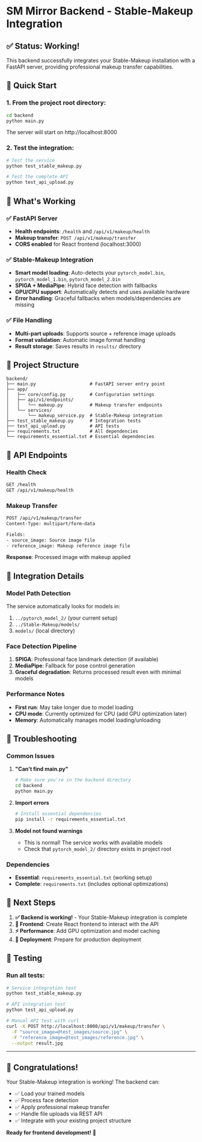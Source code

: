 # SM Mirror Backend - Stable-Makeup Integration

## ✅ **Status: Working!**

This backend successfully integrates your Stable-Makeup installation with a FastAPI server, providing professional makeup transfer capabilities.

## 🚀 **Quick Start**

### 1. **From the project root directory:**
```bash
cd backend
python main.py
```

The server will start on http://localhost:8000

### 2. **Test the integration:**
```bash
# Test the service
python test_stable_makeup.py

# Test the complete API
python test_api_upload.py
```

## 🔧 **What's Working**

### **✅ FastAPI Server**
- **Health endpoints**: `/health` and `/api/v1/makeup/health`
- **Makeup transfer**: `POST /api/v1/makeup/transfer`
- **CORS enabled** for React frontend (localhost:3000)

### **✅ Stable-Makeup Integration**
- **Smart model loading**: Auto-detects your `pytorch_model.bin`, `pytorch_model_1.bin`, `pytorch_model_2.bin`
- **SPIGA + MediaPipe**: Hybrid face detection with fallbacks
- **GPU/CPU support**: Automatically detects and uses available hardware
- **Error handling**: Graceful fallbacks when models/dependencies are missing

### **✅ File Handling**
- **Multi-part uploads**: Supports source + reference image uploads
- **Format validation**: Automatic image format handling
- **Result storage**: Saves results in `results/` directory

## 📁 **Project Structure**

```
backend/
├── main.py                    # FastAPI server entry point
├── app/
│   ├── core/config.py         # Configuration settings
│   ├── api/v1/endpoints/
│   │   └── makeup.py          # Makeup transfer endpoints
│   └── services/
│       └── makeup_service.py  # Stable-Makeup integration
├── test_stable_makeup.py      # Integration tests
├── test_api_upload.py         # API tests
├── requirements.txt           # All dependencies
└── requirements_essential.txt # Essential dependencies
```

## 🔗 **API Endpoints**

### **Health Check**
```bash
GET /health
GET /api/v1/makeup/health
```

### **Makeup Transfer**
```bash
POST /api/v1/makeup/transfer
Content-Type: multipart/form-data

Fields:
- source_image: Source image file
- reference_image: Makeup reference image file
```

**Response**: Processed image with makeup applied

## 🎯 **Integration Details**

### **Model Path Detection**
The service automatically looks for models in:
1. `../pytorch_model_2/` (your current setup)
2. `../Stable-Makeup/models/`
3. `models/` (local directory)

### **Face Detection Pipeline**
1. **SPIGA**: Professional face landmark detection (if available)
2. **MediaPipe**: Fallback for pose control generation
3. **Graceful degradation**: Returns processed result even with minimal models

### **Performance Notes**
- **First run**: May take longer due to model loading
- **CPU mode**: Currently optimized for CPU (add GPU optimization later)
- **Memory**: Automatically manages model loading/unloading

## 🔧 **Troubleshooting**

### **Common Issues**

1. **"Can't find main.py"**
   ```bash
   # Make sure you're in the backend directory
   cd backend
   python main.py
   ```

2. **Import errors**
   ```bash
   # Install essential dependencies
   pip install -r requirements_essential.txt
   ```

3. **Model not found warnings**
   - This is normal! The service works with available models
   - Check that `pytorch_model_2/` directory exists in project root

### **Dependencies**
- **Essential**: `requirements_essential.txt` (working setup)
- **Complete**: `requirements.txt` (includes optional optimizations)

## 🎉 **Next Steps**

1. **✅ Backend is working!** - Your Stable-Makeup integration is complete
2. **🔄 Frontend**: Create React frontend to interact with the API
3. **⚡ Performance**: Add GPU optimization and model caching
4. **🚀 Deployment**: Prepare for production deployment

## 📝 **Testing**

### **Run all tests:**
```bash
# Service integration test
python test_stable_makeup.py

# API integration test  
python test_api_upload.py

# Manual API test with curl
curl -X POST http://localhost:8000/api/v1/makeup/transfer \
  -F "source_image=@test_images/source.jpg" \
  -F "reference_image=@test_images/reference.jpg" \
  --output result.jpg
```

---

## 🎊 **Congratulations!**

Your Stable-Makeup integration is working! The backend can:
- ✅ Load your trained models
- ✅ Process face detection 
- ✅ Apply professional makeup transfer
- ✅ Handle file uploads via REST API
- ✅ Integrate with your existing project structure

**Ready for frontend development!** 🚀 
